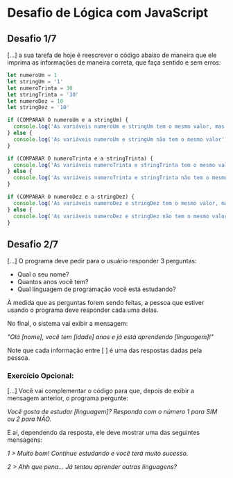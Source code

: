# Desafio de Lógica com JavaScript

## Desafio 1/7

[...] a sua tarefa de hoje é reescrever o código abaixo de maneira que ele imprima as informações de maneira correta, que faça sentido e sem erros:

```javascript
let numeroUm = 1
let stringUm = '1'
let numeroTrinta = 30
let stringTrinta = '30'
let numeroDez = 10
let stringDez = '10'

if (COMPARAR O numeroUm e a stringUm) {
  console.log('As variáveis numeroUm e stringUm tem o mesmo valor, mas tipos diferentes')
} else {
  console.log('As variáveis numeroUm e stringUm não tem o mesmo valor')
}

if (COMPARAR O numeroTrinta e a stringTrinta) {
  console.log('As variáveis numeroTrinta e stringTrinta tem o mesmo valor e mesmo tipo')
} else {
  console.log('As variáveis numeroTrinta e stringTrinta não tem o mesmo tipo')
}

if (COMPARAR O numeroDez e a stringDez) {
  console.log('As variáveis numeroDez e stringDez tem o mesmo valor, mas tipos diferentes')
} else {
  console.log('As variáveis numeroDez e stringDez não tem o mesmo valor')
}
```
## Desafio 2/7

[...] O programa deve pedir para o usuário responder 3 perguntas:

- Qual o seu nome?
- Quantos anos você tem?
- Qual linguagem de programação você está estudando?

À medida que as perguntas forem sendo feitas, a pessoa que estiver usando o programa deve responder cada uma delas.

No final, o sistema vai exibir a mensagem:

_"Olá [nome], você tem [idade] anos e já está aprendendo [linguagem]!"_

Note que cada informação entre [ ] é uma das respostas dadas pela pessoa.

### Exercício Opcional:
[...] Você vai complementar o código para que, depois de exibir a mensagem anterior, o programa pergunte:

_Você gosta de estudar [linguagem]? Responda com o número 1 para SIM ou 2 para NÃO._

E aí, dependendo da resposta, ele deve mostrar uma das seguintes mensagens:

_1 > Muito bom! Continue estudando e você terá muito sucesso._

_2 > Ahh que pena... Já tentou aprender outras linguagens?_

